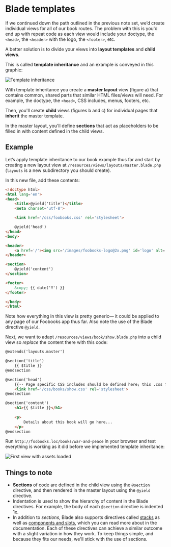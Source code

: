 # Blade templates
If we continued down the path outlined in the previous note set, we’d create individual views for all of our book routes. The problem with this is you'd end up with repeat code as each view would include your doctype, the `<head>`, the `<header>` with the logo, the `<footer>`, etc.

A better solution is to divide your views into __layout templates__ and __child views__.

This is called __template inheritance__ and an example is conveyed in this graphic:

<img src='https://s3.amazonaws.com/making-the-internet/laravel-view-inheritance@2x.png' style='max-width:801px;' alt='Template inheritance'>

With template inheritance you create a __master layout__ view (figure a) that contains common, shared parts that similar HTML files/views will need. For example, the doctype, the `<head>`, CSS includes, menus, footers, etc. 

Then, you'll create __child__ views (figures b and c) for individual pages that __inherit__ the master template.

In the master layout, you'll define __sections__ that act as placeholders to be filled in with content defined in the child views.


## Example
Let’s apply template inheritance to our book example thus far and start by creating a new layout view at `/resources/views/layouts/master.blade.php` (`layouts` is a new subdirectory you should create).

In this new file, add these contents:

```html
<!doctype html>
<html lang='en'>
<head>
    <title>@yield('title')</title>
    <meta charset='utf-8'>

    <link href='/css/foobooks.css' rel='stylesheet'>

    @yield('head')
</head>
<body>

<header>
    <a href='/'><img src='/images/foobooks-logo@2x.png' id='logo' alt='Foobooks Logo'></a>
</header>

<section>
    @yield('content')
</section>

<footer>
    &copy; {{ date('Y') }}
</footer>

</body>
</html>
```

Note how everything in this view is pretty generic&mdash; it could be applied to any page of our Foobooks app thus far. Also note the use of the Blade directive `@yield`.

Next, we want to adapt `/resources/views/book/show.blade.php` into a child view so *replace* the content there with this code:

```html
@extends('layouts.master')

@section('title')
    {{ $title }}
@endsection

@section('head')
    {{-- Page specific CSS includes should be defined here; this .css file does not exist yet, but we can create it --}}
    <link href='/css/books/show.css' rel='stylesheet'>
@endsection

@section('content')
    <h1>{{ $title }}</h1>
    
    <p>
        Details about this book will go here...
    </p>
@endsection
```

Run `http://foobooks.loc/books/war-and-peace` in your browser and test everything is working as it did before we implemented template inheritance:

<img src='https://s3.amazonaws.com/making-the-internet/laravel-first-view-with-assets@2x.png' style='max-width:743px;' alt='First view with assets loaded'>

## Things to note
+ **Sections** of code are defined in the child view using the `@section` directive, and then rendered in the master layout using the `@yield` directive. 
+ Indentation is used to show the hierarchy of content in the Blade directives. For example, the body of each `@section` directive is indented 1x.
+ In addition to *sections*, Blade also supports directives called [stacks](https://laravel.com/docs/blade#stacks) as well as [components and slots](https://laravel.com/docs/5.8/blade#components-and-slots), which you can read more about in the documentation. Each of these directives can achieve a similar outcome with a slight variation in how they work. To keep things simple, and because they fits our needs, we'll stick with the use of sections.






